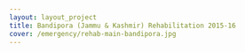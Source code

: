 ```yaml
---
layout: layout_project
title: Bandipora (Jammu & Kashmir) Rehabilitation 2015-16
cover: /emergency/rehab-main-bandipora.jpg
---
```

